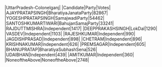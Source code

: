  
|UttarPradesh-Colonelganj|
|Candidate|Party|Votes|
|AJAYPRATAPSINGH|BharatiyaJanataParty|82867|
|YOGESHPRATAPSINGH|SamajwadiParty|54462|
|SANTOSHKUMARTIWARI|BahujanSamajParty|33241|
|RAJDUTTMISHRA|Independent|1417|
|DEEPPRAKASHSINGH|LokDal|1290|
|VASDEV|Independent|1103|
|RAJESHKUMAR|Independent|990|
|JAGDISHPRASAD|Independent|898|
|CHETRAM|Independent|896|
|KRISHNAKUMAR|Independent|626|
|PREMSAGAR|Independent|605|
|BHANUPRATAP|BharatiyaSubhashSena|526|
|UDAIBHAN|Independent|439|
|AMITKUMAR|Independent|360|
|NoneoftheAbove|NoneoftheAbove|2748|
